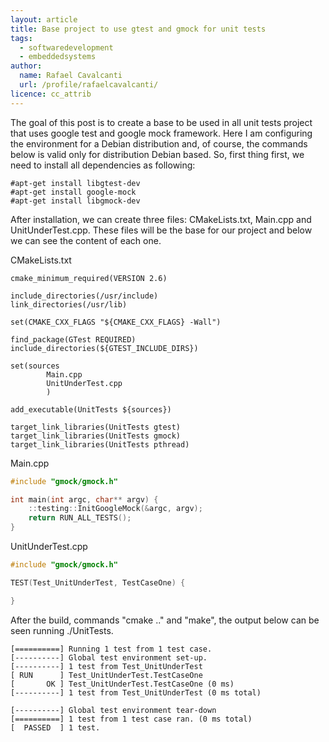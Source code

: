 ```yaml
---
layout: article
title: Base project to use gtest and gmock for unit tests
tags:
  - softwaredevelopment
  - embeddedsystems
author:
  name: Rafael Cavalcanti
  url: /profile/rafaelcavalcanti/
licence: cc_attrib
---
```


The goal of this post is to create a base to be used in all unit tests project that uses google test and google mock framework. Here I am configuring the environment for a Debian distribution and, of course, the commands below is valid only for distribution Debian based. So, first thing first, we need to install all dependencies as following:

```
#apt-get install libgtest-dev
#apt-get install google-mock
#apt-get install libgmock-dev
```

After installation, we can create three files: CMakeLists.txt, Main.cpp and UnitUnderTest.cpp. These files will be the base for our project and below we can see the content of each one.

CMakeLists.txt
```
cmake_minimum_required(VERSION 2.6)

include_directories(/usr/include)
link_directories(/usr/lib)

set(CMAKE_CXX_FLAGS "${CMAKE_CXX_FLAGS} -Wall")

find_package(GTest REQUIRED)
include_directories(${GTEST_INCLUDE_DIRS})

set(sources
		Main.cpp
		UnitUnderTest.cpp
		)

add_executable(UnitTests ${sources})

target_link_libraries(UnitTests gtest)
target_link_libraries(UnitTests gmock)
target_link_libraries(UnitTests pthread)
```

Main.cpp
```c++
#include "gmock/gmock.h"

int main(int argc, char** argv) {
	::testing::InitGoogleMock(&argc, argv);
	return RUN_ALL_TESTS();
}
```

UnitUnderTest.cpp
```c++
#include "gmock/gmock.h"

TEST(Test_UnitUnderTest, TestCaseOne) {

}
```

After the build, commands "cmake .." and "make", the output below can be seen running ./UnitTests.

```
[==========] Running 1 test from 1 test case.
[----------] Global test environment set-up.
[----------] 1 test from Test_UnitUnderTest
[ RUN      ] Test_UnitUnderTest.TestCaseOne
[       OK ] Test_UnitUnderTest.TestCaseOne (0 ms)
[----------] 1 test from Test_UnitUnderTest (0 ms total)

[----------] Global test environment tear-down
[==========] 1 test from 1 test case ran. (0 ms total)
[  PASSED  ] 1 test.
```
